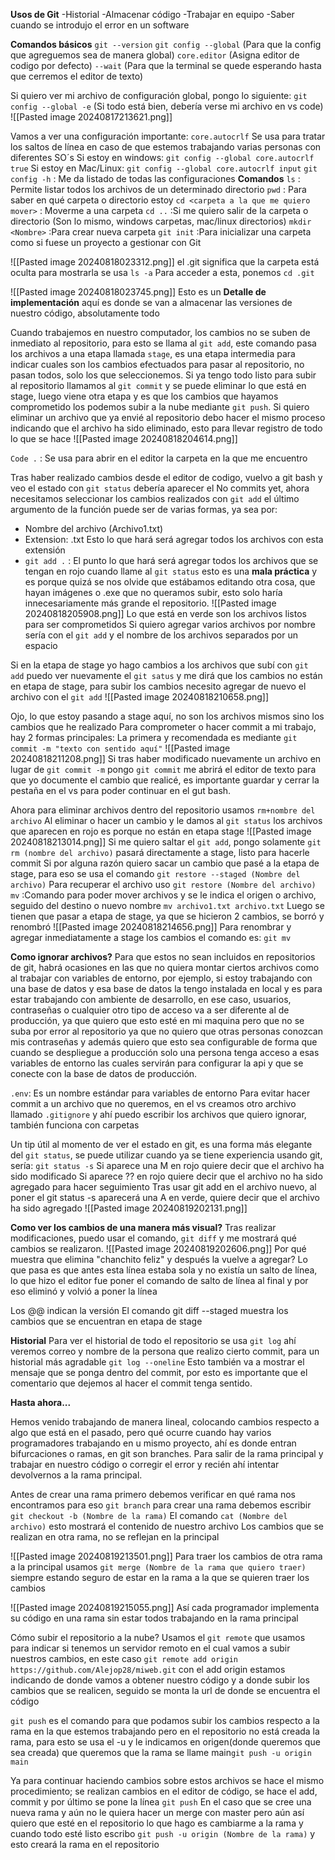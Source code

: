 **Usos de Git**
-Historial
-Almacenar código
-Trabajar en equipo
-Saber cuando se introdujo el error en un software

**Comandos básicos**
`git --version`
`git config --global` (Para que la config que agreguemos sea de manera global)
`core.editor` (Asigna editor de codigo por defecto)
`--wait` (Para que la terminal se quede esperando hasta que cerremos el editor de texto)

Si quiero ver  mi archivo de configuración global, pongo lo siguiente:
`git config --global -e`  (Si todo está bien, debería verse mi archivo en vs code)
![[Pasted image 20240817213621.png]]

Vamos a ver una configuración importante: `core.autocrlf` Se usa para tratar los saltos de línea en caso de que estemos trabajando varias personas con diferentes SO´s
Si estoy en windows: `git config --global core.autocrlf true`
Si estoy en Mac/Linux: `git config --global core.autocrlf input`
`git config -h` : Me da listado de todas las configuraciones
**Comandos**
`ls` : Permite listar todos los archivos de un determinado directorio
`pwd` : Para saber en qué carpeta o directorio estoy
`cd <carpeta a la que me quiero mover>` : Moverme a una carpeta
`cd ..` :Si me quiero salir de la carpeta o directorio (Son lo mismo, windows carpetas, mac/linux directorios)
`mkdir <Nombre>` :Para crear nueva carpeta
`git init` :Para inicializar una carpeta como si fuese un proyecto a gestionar con Git

![[Pasted image 20240818023312.png]]
el .git significa que la carpeta está oculta
para mostrarla se usa `ls -a`
Para acceder a esta, ponemos `cd .git`

![[Pasted image 20240818023745.png]]
Esto es un **Detalle de implementación** aquí es donde se van a almacenar las versiones de nuestro código, absolutamente todo

Cuando trabajemos en nuestro computador, los cambios no se suben de inmediato al repositorio, para esto se llama al `git add`, este comando pasa los archivos a una etapa llamada `stage`, es una etapa intermedia para indicar cuales son los cambios efectuados para pasar al repositorio, no pasan todos, solo los que seleccionemos.
Si ya tengo todo listo para subir al repositorio llamamos al `git commit` y se puede eliminar lo que está en stage, luego viene otra etapa y es que los cambios que hayamos comprometido los podemos subir a la nube mediante `git push`.
Si quiero eliminar un archivo que ya envié al repositorio debo hacer el mismo proceso indicando que el archivo ha sido eliminado, esto para llevar registro de todo lo que se hace
![[Pasted image 20240818204614.png]]

`Code .` : Se usa para abrir en el editor la carpeta en la que me encuentro 

Tras haber realizado cambios desde el editor de codigo, vuelvo a git bash y veo el estado con
`git status` debería aparecer el No commits yet, ahora necesitamos seleccionar los cambios realizados con `git add` el último argumento de la función puede ser de varias formas, ya sea por:
- Nombre del archivo (Archivo1.txt)
- Extension: .txt   Esto lo que hará será agregar todos los archivos con esta extensión
-  `git add .` : El punto lo que hará será agregar todos los archivos que se tengan en rojo cuando llame al `git status` esto es una **mala práctica** y es porque quizá se nos olvide que estábamos editando otra cosa, que hayan imágenes o .exe que no queramos subir, esto solo haría innecesariamente más grande el repositorio.
![[Pasted image 20240818205908.png]]
Lo que está en verde son los archivos listos para ser comprometidos
Si quiero agregar varios archivos por nombre sería con el  `git add` y el nombre de los archivos separados por  un espacio

Si en la etapa de stage yo hago cambios a los archivos que subí con `git add` puedo ver nuevamente el `git satus` y me dirá que los cambios no están en etapa de stage, para subir los cambios necesito agregar de nuevo el archivo con el `git add`
![[Pasted image 20240818210658.png]]

Ojo, lo que estoy pasando a stage aquí, no son los archivos mismos sino los cambios que he realizado
Para comprometer o hacer commit a mi trabajo, hay 2 formas principales:
La primera y recomendada es mediante `git commit -m "texto con sentido aquí"`
![[Pasted image 20240818211208.png]]
Si tras haber modificado nuevamente un archivo en lugar de `git commit -m` pongo `git commit`
me abrirá el editor de texto para que yo documente el cambio que realicé, es importante guardar y cerrar la pestaña en el vs para poder continuar en el gut bash.

Ahora para eliminar archivos dentro del repositorio usamos `rm+nombre del archivo`
Al eliminar o hacer un cambio y le damos al `git status` los archivos que aparecen en rojo es porque no están en etapa stage
![[Pasted image 20240818213014.png]]
Si me quiero saltar el `git add`, pongo solamente `git rm (nombre del archivo)`
pasará directamente a stage, listo para hacerle commit
Si por alguna razón quiero sacar un cambio que pasé a la  etapa de stage, para eso se usa el comando `git restore --staged (Nombre del archivo)`
Para recuperar el archivo uso `git restore (Nombre del archivo)`
`mv` :Comando para poder mover archivos y se le indica el origen o archivo, seguido del destino o nuevo nombre
`mv archivo1.txt archivo.txt`
Luego se tienen que pasar a etapa de stage, ya que se hicieron 2 cambios, se borró y renombró
![[Pasted image 20240818214656.png]]
Para renombrar y agregar inmediatamente a stage los cambios el comando es:
`git mv`

**Como ignorar archivos?**
Para que estos no sean incluidos en repositorios de git, habrá ocasiones en las que no quiera montar ciertos archivos como al trabajar con variables de entorno, por ejemplo, si estoy trabajando con una base de datos y esa base de datos la tengo instalada en local y es para estar trabajando con ambiente de desarrollo, en ese caso, usuarios, contraseñas o cualquier otro tipo de acceso va a ser diferente al de producción, ya que quiero que esto esté en mi maquina pero que no se suba por error al repositorio ya que no quiero que otras personas conozcan mis contraseñas y además quiero que esto sea configurable de forma que cuando se despliegue a producción solo una persona tenga acceso a esas variables de entorno las cuales servirán para configurar la api y que se conecte con la base de datos de producción.

`.env`: Es un nombre estándar para variables de entorno
Para evitar hacer commit a un archivo que no queremos, en el vs creamos otro archivo llamado `.gitignore` y  ahí puedo escribir los archivos que quiero ignorar, también funciona con carpetas 

Un tip útil al momento de ver el estado en git, es una forma más elegante del `git status`, se puede utilizar cuando ya se tiene experiencia usando git, sería: `git status -s`
Si aparece una M en rojo quiere decir que el archivo ha sido modificado 
Si aparece ?? en rojo quiere decir que el archivo no ha sido agregado para hacer seguimiento 
Tras usar git add en el archivo nuevo, al poner el git status -s aparecerá una A en verde, quiere decir que el archivo ha sido agregado
![[Pasted image 20240819202131.png]]

**Como ver los cambios de una manera más visual?**
Tras realizar modificaciones, puedo usar el comando, `git diff` y me mostrará qué cambios se realizaron.
![[Pasted image 20240819202606.png]]
Por qué muestra que elimina "chanchito feliz" y después la vuelve a agregar?
Lo que pasa es que antes esta línea estaba sola y no existía un salto de línea, lo que hizo el editor fue poner el comando de salto de línea al final y por eso eliminó y volvió a poner la línea

Los @@ indican la versión
El comando git diff --staged muestra los cambios que se encuentran en etapa de stage

**Historial**
Para ver el historial de todo el repositorio se usa `git log` ahí veremos correo y nombre de la persona que realizo cierto commit, para un historial más agradable `git log --oneline`
Esto también va a mostrar el mensaje que se ponga dentro del commit, por esto es importante que el comentario que dejemos al hacer el commit tenga sentido.

**Hasta ahora...**

Hemos venido trabajando de manera lineal, colocando cambios respecto a algo que está en el pasado, pero qué ocurre cuando hay varios programadores trabajando en u mismo proyecto, ahí es donde entran bifurcaciones o ramas, en git son branches. Para salir de la rama principal y trabajar en nuestro código o corregir el error y recién ahí intentar devolvernos a la rama principal.

Antes de crear una rama primero debemos verificar en qué rama nos encontramos para eso 
`git branch` para crear una rama debemos escribir `git checkout -b (Nombre de la rama)`
El comando `cat (Nombre del archivo)` esto mostrará el contenido de nuestro archivo
Los cambios que se realizan en otra rama, no se reflejan en la principal

![[Pasted image 20240819213501.png]]
Para traer los cambios de otra rama a la principal usamos `git merge (Nombre de la rama que quiero traer)` siempre estando seguro de estar en la rama a la que se quieren traer los cambios

![[Pasted image 20240819215055.png]]
Así cada programador implementa su código en una rama sin estar todos trabajando en la rama principal

Cómo subir el repositorio a la nube?
Usamos el `git remote` que usamos para indicar si tenemos un servidor remoto en el cual vamos a subir nuestros cambios, en este caso 
`git remote add origin https://github.com/Alejop28/miweb.git`
con el add origin estamos indicando de donde vamos a obtener nuestro código y a donde subir los cambios que se realicen, seguido se monta la url de donde se encuentra el código

`git push` es el comando para que podamos subir los cambios respecto a la rama en la que estemos trabajando pero en el repositorio no está creada la rama, para esto se usa el -u  y le indicamos en origen(donde queremos que sea creada) que queremos que la rama se llame main`git push -u origin main`

Ya para continuar haciendo cambios sobre estos archivos se hace el mismo procedimiento; se realizan cambios en el editor de código, se hace el add, commit y por último se pone la línea 
`git push`
En el caso que se cree una nueva rama y aún no le quiera hacer un merge con master pero aún así quiero que esté en el repositorio lo que hago es cambiarme a la rama y cuando todo esté listo escribo `git push -u origin (Nombre de la rama)` y esto creará la rama en el repositorio